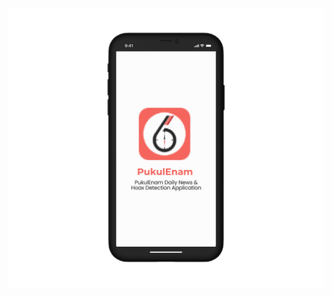 ![alt text](https://github.com/C241-NF01-PukulEnam-News-and-Fraud/Frontend-Mobile-Kotlin/blob/master/splashScreen.png?raw=true)
